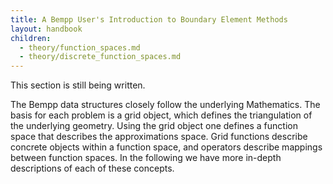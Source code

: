 ```yaml
---
title: A Bempp User's Introduction to Boundary Element Methods
layout: handbook
children:
  - theory/function_spaces.md
  - theory/discrete_function_spaces.md
---
```


This section is still being written.

The Bempp data structures closely follow the underlying Mathematics.
The basis for each problem is a grid object, which defines the triangulation
of the underlying geometry. Using the grid object one defines a function
space that describes the approximations space. Grid functions describe
concrete objects within a function space, and operators describe mappings
between function spaces. In the following we have more in-depth descriptions
of each of these concepts.
